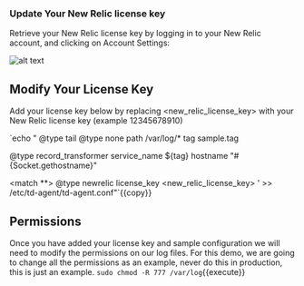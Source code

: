 ### Update Your New Relic license key
Retrieve your New Relic license key by logging in to your New Relic account, and clicking on Account Settings:

![alt text](https://raw.githubusercontent.com/polfliet/katacoda-scenarios/master/nr-logs/screenshots/nrlicense.gif?raw=true "License key")

## Modify Your License Key
Add your license key below by replacing <new_relic_license_key> with your New Relic license key (example 12345678910)

`echo "<source>
  @type tail
  <parse>
    @type none
  </parse>
  path /var/log/*
  tag sample.tag
</source>

<filter sample.tag>
  @type record_transformer
  <record>
    service_name ${tag}
    hostname "#{Socket.gethostname}"
  </record>
</filter>

<match **>
  @type newrelic
  license_key <new_relic_license_key>
</match>' >> /etc/td-agent/td-agent.conf"`{{copy}}


## Permissions
Once you have added your license key and sample configuration we will need to modify the permissions on our log files. For this demo, we are going to change all the permissions as an example, never do this in production, this is just an example.
`sudo chmod -R 777 /var/log`{{execute}}
